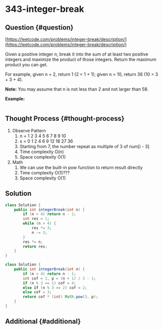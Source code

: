 # 343-integer-break

## Question {#question}

[https://leetcode.com/problems/integer-break/description/](https://leetcode.com/problems/integer-break/description/)

Given a positive integer n, break it into the sum of at least two positive integers and maximize the product of those integers. Return the maximum product you can get.

For example, given n = 2, return 1 \(2 = 1 + 1\); given n = 10, return 36 \(10 = 3 + 3 + 4\).

**Note:** You may assume that n is not less than 2 and not larger than 58.

**Example:**

```text

```

## Thought Process {#thought-process}

1. Observe Pattern
   1. n = 1 2 3 4 5 6 7   8   9   10
   2. s = 0 1 2 4 6 9 12 18 27 36
   3. Starting from 7, the number repeat as multiple of 3 of num\[i - 3\]
   4. Time complexity O\(n\)
   5. Space complexity O\(1\)
2. Math
   1. We can use the built-in pow function to return result directly
   2. Time complexity O\(1\)???
   3. Space complexity O\(1\)

## Solution

```java
class Solution {
    public int integerBreak(int n) {
        if (n < 4) return n - 1;
        int res = 1;
        while (n > 4) {
            res *= 3;
            n -= 3;
        }
        res *= n;
        return res;
    }
}
```

```java
class Solution {
    public int integerBreak(int n) {
        if (n < 4) return n - 1;
        int cof = 1, p = (n + 1) / 3 - 1;
        if (n % 3 == 1) cof = 4;
        else if (n % 3 == 2) cof = 2;
        else cof = 3;
        return cof * (int) Math.pow(3, p);
    }
}
```

## Additional {#additional}

